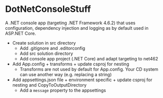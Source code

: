 # DotNetConsoleStuff

A .NET console app (targeting .NET Framework 4.6.2) that uses configuration, dependency injection and logging as by default used in ASP.NET Core.

* Create solution in src directory
  * Add .gitignore and .editorconfig
  * Add src solution directory
  * Add console app project (.NET Core) and adapt targeting to net462
* Add App.config + transforms + update csproj for nesting
  * Transforms are not used by default for App.config. Your CD system can use another way (e.g. replacing a string)
* Add appsettings.json file + environment specific + update csproj for nesting and CopyToOutputDirectory
    * Add a `message` property to the appsettings